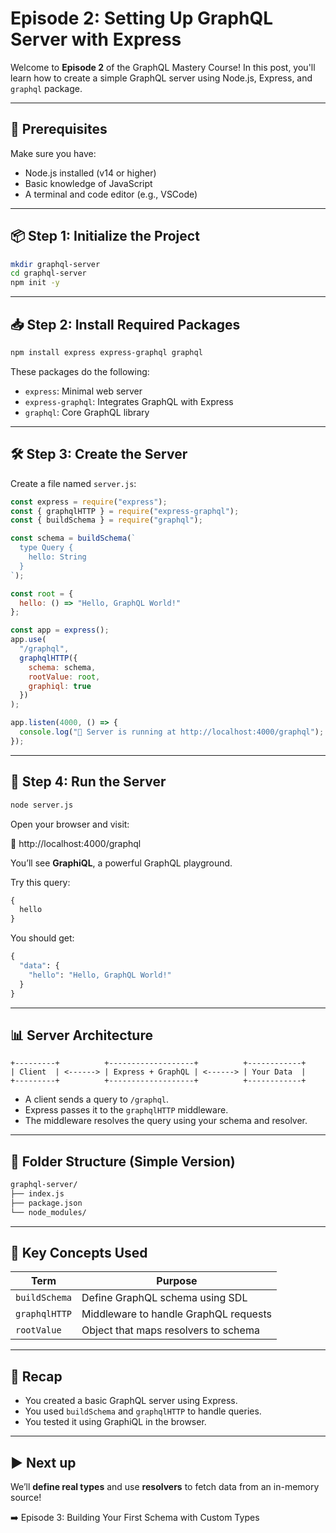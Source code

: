 # Episode 2: Setting Up GraphQL Server with Express


Welcome to **Episode 2** of the GraphQL Mastery Course! In this post, you'll learn how to create a simple GraphQL server using Node.js, Express, and `graphql` package.

---

## 🧰 Prerequisites

Make sure you have:

- Node.js installed (v14 or higher)
- Basic knowledge of JavaScript
- A terminal and code editor (e.g., VSCode)

---

## 📦 Step 1: Initialize the Project

```bash  
mkdir graphql-server
cd graphql-server
npm init -y
```

---

## 📥 Step 2: Install Required Packages

```bash  
npm install express express-graphql graphql
```

These packages do the following:

- `express`: Minimal web server
- `express-graphql`: Integrates GraphQL with Express
- `graphql`: Core GraphQL library

---

## 🛠️ Step 3: Create the Server

Create a file named `server.js`:

```Javascript  
const express = require("express");
const { graphqlHTTP } = require("express-graphql");
const { buildSchema } = require("graphql");

const schema = buildSchema(`
  type Query {
    hello: String
  }
`);

const root = {
  hello: () => "Hello, GraphQL World!"
};

const app = express();
app.use(
  "/graphql",
  graphqlHTTP({
    schema: schema,
    rootValue: root,
    graphiql: true
  })
);

app.listen(4000, () => {
  console.log("🚀 Server is running at http://localhost:4000/graphql");
});
```

---

## 🧪 Step 4: Run the Server

```bash  
node server.js
```

Open your browser and visit:

🔗 http://localhost:4000/graphql

You’ll see **GraphiQL**, a powerful GraphQL playground.

Try this query:

```graphql  
{
  hello
}
```

You should get:

```graphql  
{
  "data": {
    "hello": "Hello, GraphQL World!"
  }
}
```

---

## 📊 Server Architecture

```  
+---------+          +-------------------+          +------------+
| Client  | <------> | Express + GraphQL | <------> | Your Data  |
+---------+          +-------------------+          +------------+
```

- A client sends a query to `/graphql`.
- Express passes it to the `graphqlHTTP` middleware.
- The middleware resolves the query using your schema and resolver.

---

## 🧼 Folder Structure (Simple Version)

```bash
graphql-server/
├── index.js
├── package.json
└── node_modules/
```

---

## 🧩 Key Concepts Used

| Term         | Purpose                            |
|--------------|-------------------------------------|
| `buildSchema`| Define GraphQL schema using SDL     |
| `graphqlHTTP`| Middleware to handle GraphQL requests |
| `rootValue`  | Object that maps resolvers to schema |

---

## 🧠 Recap

- You created a basic GraphQL server using Express.
- You used `buildSchema` and `graphqlHTTP` to handle queries.
- You tested it using GraphiQL in the browser.

---

## ▶️ Next up

We’ll **define real types** and use **resolvers** to fetch data from an in-memory source!

➡️ Episode 3: Building Your First Schema with Custom Types

